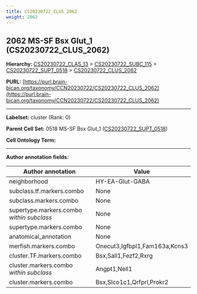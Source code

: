 ```yaml
---
title: CS20230722_CLUS_2062
weight: 2062
---
```

## 2062 MS-SF Bsx Glut_1 (CS20230722_CLUS_2062)
<b>Hierarchy: </b>
[CS20230722_CLAS_13](../CS20230722_CLAS_13) >
[CS20230722_SUBC_115](../CS20230722_SUBC_115) >
[CS20230722_SUPT_0518](../CS20230722_SUPT_0518) >
[CS20230722_CLUS_2062](../CS20230722_CLUS_2062)

**PURL:** [https://purl.brain-bican.org/taxonomy/CCN20230722/CS20230722_CLUS_2062](https://purl.brain-bican.org/taxonomy/CCN20230722/CS20230722_CLUS_2062)

---


**Labelset:** cluster (Rank: 0)

**Parent Cell Set:** 0518 MS-SF Bsx Glut_1 ([CS20230722_SUPT_0518](../CS20230722_SUPT_0518))



**Cell Ontology Term:** 

[MARKER GENES.]: #


---

[TRANSFERRED ANNOTATIONS.]: #


[AUTHOR ANNOTATION FIELDS.]: #


**Author annotation fields:**

| Author annotation | Value |
|-------------------|-------|
|neighborhood|HY-EA-Glut-GABA|
|subclass.tf.markers.combo|None|
|subclass.markers.combo|None|
|supertype.markers.combo _within subclass_|None|
|supertype.markers.combo|None|
|anatomical_annotation|None|
|merfish.markers.combo|Onecut3,Igfbpl1,Fam163a,Kcns3|
|cluster.TF.markers.combo|Bsx,Sall1,Fezf2,Rxrg|
|cluster.markers.combo _within subclass_|Angpt1,Nell1|
|cluster.markers.combo|Bsx,Slco1c1,Qrfprl,Prokr2|
